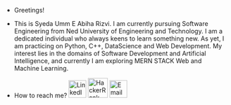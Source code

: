 - Greetings!
- This is Syeda Umm E Abiha Rizvi. I am currently pursuing Software Engineering from Ned University of Engineering and Technology. I am a dedicated individual who always keens to learn something new. As yet, I am practicing on Python, C++, DataScience and Web Development. My interest lies in the domains of Software Development and Artificial Intelligence, and currently I am exploring MERN STACK Web and Machine Learning. 


- How to reach me?
[<img src="https://cdn3.iconfinder.com/data/icons/2018-social-media-black-and-white-logos/1000/2018_social_media_popular_app_logo_linkedin-512.png" width="40px" alt="LinkedIn Logo">](https://www.linkedin.com/in/ummeabiha)
[<img src="https://cdn4.iconfinder.com/data/icons/logos-and-brands/512/160_Hackerrank_logo_logos-512.png" width="45px" alt="HackerRank Logo">](https://www.hackerrank.com/umm_e_abiha)
[<img src="https://cdn4.iconfinder.com/data/icons/social-media-logos-6/512/112-gmail_email_mail-512.png" width="40px" alt="Email Logo">](mailto:abiharizvi10.04@gmail.com)




<!---
ummeabiha/ummeabiha is a ✨ special ✨ repository because its `README.md` (this file) appears on your GitHub profile.
You can click the Preview link to take a look at your changes.
--->
